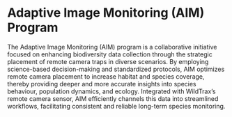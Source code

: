 # Adaptive Image Monitoring (AIM) Program

The Adaptive Image Monitoring (AIM) program is a collaborative initiative focused on enhancing biodiversity data collection through the strategic placement of remote camera traps in diverse scenarios. By employing science-based decision-making and standardized protocols, AIM optimizes remote camera placement to increase habitat and species coverage, thereby providing deeper and more accurate insights into species behaviour, population dynamics, and ecology. Integrated with WildTrax’s remote camera sensor, AIM efficiently channels this data into streamlined workflows, facilitating consistent and reliable long-term species monitoring.
